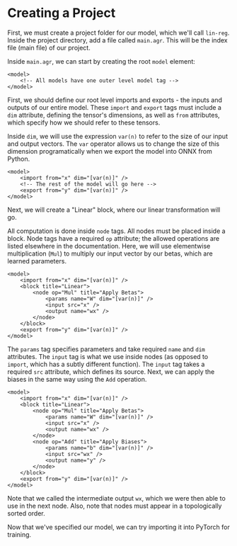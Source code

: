 # Creating a Project

First, we must create a project folder for our model, which we'll call `lin-reg`. Inside the project directory, add a file called `main.agr`. This will be the index file (main file) of our project.

Inside `main.agr`, we can start by creating the root `model` element:

```
<model>
    <!-- All models have one outer level model tag -->
</model>
```

First, we should define our root level imports and exports - the inputs and outputs of our entire model. These `import` and `export` tags must include a `dim` attribute, defining the tensor's dimensions, as well as `from` attributes, which specify how we should refer to these tensors.

Inside `dim`, we will use the expression `var(n)` to refer to the size of our input and output vectors. The `var` operator allows us to change the size of this dimension programatically when we export the model into ONNX from Python.

```
<model>
    <import from="x" dim="[var(n)]" />
    <!-- The rest of the model will go here -->
    <export from="y" dim="[var(n)]" />
</model>
```

Next, we will create a "Linear" block, where our linear transformation will go.

All computation is done inside `node` tags. All nodes must be placed inside a block. Node tags have a required `op` attribute; the allowed operations are listed elsewhere in the documentation. Here, we will use elementwise multiplication (`Mul`) to multiply our input vector by our betas, which are learned parameters.

```
<model>
    <import from="x" dim="[var(n)]" />
    <block title="Linear">
        <node op="Mul" title="Apply Betas">
            <params name="W" dim="[var(n)]" />
            <input src="x" />
            <output name="wx" />
        </node>
    </block>
    <export from="y" dim="[var(n)]" />
</model>
```

The `params` tag specifies parameters and take required `name` and `dim` attributes. The `input` tag is what we use inside nodes (as opposed to `import`, which has a subtly different function). The `input` tag takes a required `src` attribute, which defines its source. Next, we can apply the biases in the same way using the `Add` operation.

```
<model>
    <import from="x" dim="[var(n)]" />
    <block title="Linear">
        <node op="Mul" title="Apply Betas">
            <params name="W" dim="[var(n)]" />
            <input src="x" />
            <output name="wx" />
        </node>
        <node op="Add" title="Apply Biases">
            <params name="b" dim="[var(n)]" />
            <input src="wx" />
            <output name="y" />
        </node>
    </block>
    <export from="y" dim="[var(n)]" />
</model>
```

Note that we called the intermediate output `wx`, which we were then able to use in the next node. Also, note that nodes must appear in a topologically sorted order.

Now that we've specified our model, we can try importing it into PyTorch for training.
